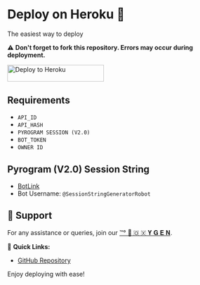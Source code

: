 # Deploy on Heroku 🚀
The easiest way to deploy 

⚠️ **Don't forget to fork this repository. Errors may occur during deployment.**

<p align="left">
  <a href="https://dashboard.heroku.com/new?template=https://github.com/PRADHAN474/OXYUSERBOT">
    <img src="https://img.shields.io/badge/Deploy%20To%20Heroku-green?style=for-the-badge&logo=heroku" width="220" height="38.45" alt="Deploy to Heroku">
  </a>
</p>

## Requirements
- `API_ID`
- `API_HASH`
- `PYROGRAM SESSION (V2.0)`
- `BOT_TOKEN`
- `OWNER ID`

## Pyrogram (V2.0) Session String
- [BotLink](https://t.me/SessionStringGeneratorRobot)
- Bot Username: `@SessionStringGeneratorRobot`

## 🌟 Support
For any assistance or queries, join our [™°‌ 🫧 🇴 🇽 𝐘 𝐆 𝐄 𝐍](https://t.me/PRADHAN474).

🔗 **Quick Links:**
- [GitHub Repository](https://github.com/PRADHAN474/OXYUSERBOT)

Enjoy deploying with ease!
